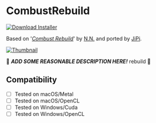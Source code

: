 # CombustRebuild
[![Download Installer](https://img.shields.io/static/v1?label=Download&message=CombustRebuild-Installer.lua&color=blue)](CombustRebuild-Installer.lua "Installer")

Based on '_[Combust Rebuild](https://www.shadertoy.com/view/fltfDj)_' by [N.N.](https://www.shadertoy.com/user/N.N.) and ported by [JiPi](../../Site/Profiles/JiPi.md).

[![Thumbnail](CombustRebuild_320x180.png)](https://www.shadertoy.com/view/fltfDj "View on Shadertoy.com")

:construction: ***ADD SOME REASONABLE DESCRIPTION HERE!*** rebuild :construction:

## Compatibility
- [ ] Tested on macOS/Metal
- [ ] Tested on macOS/OpenCL
- [ ] Tested on Windows/Cuda
- [ ] Tested on Windows/OpenCL
